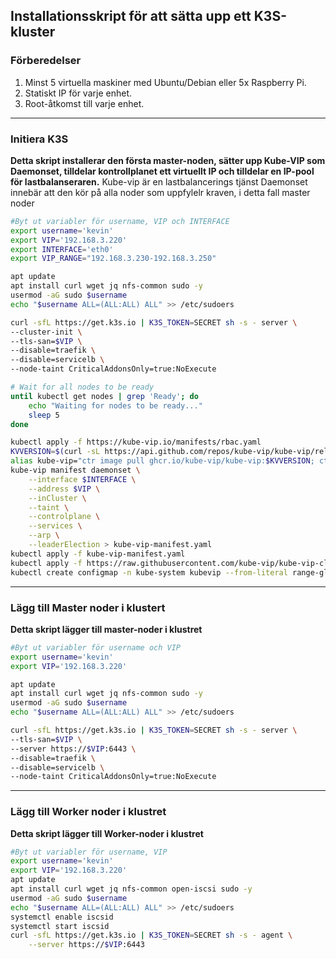 ## Installationsskript för att sätta upp ett K3S-kluster

### Förberedelser
1. Minst 5 virtuella maskiner med Ubuntu/Debian eller 5x Raspberry Pi.
2. Statiskt IP för varje enhet.
3. Root-åtkomst till varje enhet.
---

### Initiera K3S
**Detta skript installerar den första master-noden, sätter upp Kube-VIP som Daemonset, tilldelar kontrollplanet ett virtuellt IP och tilldelar en IP-pool för lastbalanseraren.**
Kube-vip är en lastbalancerings tjänst
Daemonset innebär att den kör på alla noder som uppfylelr kraven, i detta fall master noder

```bash
#Byt ut variabler för username, VIP och INTERFACE
export username='kevin'
export VIP='192.168.3.220'
export INTERFACE='eth0'
export VIP_RANGE="192.168.3.230-192.168.3.250"

apt update
apt install curl wget jq nfs-common sudo -y
usermod -aG sudo $username
echo "$username ALL=(ALL:ALL) ALL" >> /etc/sudoers

curl -sfL https://get.k3s.io | K3S_TOKEN=SECRET sh -s - server \
--cluster-init \
--tls-san=$VIP \
--disable=traefik \
--disable=servicelb \
--node-taint CriticalAddonsOnly=true:NoExecute

# Wait for all nodes to be ready
until kubectl get nodes | grep 'Ready'; do
    echo "Waiting for nodes to be ready..."
    sleep 5
done

kubectl apply -f https://kube-vip.io/manifests/rbac.yaml
KVVERSION=$(curl -sL https://api.github.com/repos/kube-vip/kube-vip/releases | jq -r ".[0].name")
alias kube-vip="ctr image pull ghcr.io/kube-vip/kube-vip:$KVVERSION; ctr run --rm --net-host ghcr.io/kube-vip/kube-vip:$KVVERSION vip /kube-vip"
kube-vip manifest daemonset \
    --interface $INTERFACE \
    --address $VIP \
    --inCluster \
    --taint \
    --controlplane \
    --services \
    --arp \
    --leaderElection > kube-vip-manifest.yaml
kubectl apply -f kube-vip-manifest.yaml
kubectl apply -f https://raw.githubusercontent.com/kube-vip/kube-vip-cloud-provider/main/manifest/kube-vip-cloud-controller.yaml
kubectl create configmap -n kube-system kubevip --from-literal range-global=$VIP_RANGE
```
---

### Lägg till Master noder i klustert
**Detta skript lägger till master-noder i klustret**
```bash
#Byt ut variabler för username och VIP
export username='kevin'
export VIP='192.168.3.220'

apt update
apt install curl wget jq nfs-common sudo -y
usermod -aG sudo $username
echo "$username ALL=(ALL:ALL) ALL" >> /etc/sudoers

curl -sfL https://get.k3s.io | K3S_TOKEN=SECRET sh -s - server \
--tls-san=$VIP \
--server https://$VIP:6443 \
--disable=traefik \
--disable=servicelb \
--node-taint CriticalAddonsOnly=true:NoExecute
```
---


### Lägg till Worker noder i klustret
**Detta skript lägger till Worker-noder i klustret**
```bash
#Byt ut variabler för username, VIP
export username='kevin'
export VIP='192.168.3.220'
apt update
apt install curl wget jq nfs-common open-iscsi sudo -y
usermod -aG sudo $username
echo "$username ALL=(ALL:ALL) ALL" >> /etc/sudoers
systemctl enable iscsid
systemctl start iscsid
curl -sfL https://get.k3s.io | K3S_TOKEN=SECRET sh -s - agent \
    --server https://$VIP:6443
```
